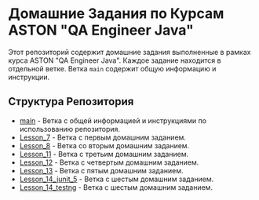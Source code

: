 # Домашние Задания по Курсам ASTON "QA Engineer Java"

Этот репозиторий содержит домашние задания выполненные в рамках курса ASTON "QA Engineer Java". Каждое задание находится в отдельной ветке. Ветка `main` содержит общую информацию и инструкции.


## Структура Репозитория

- [main](https://github.com/makurea/Aston/tree/main) - Ветка с общей информацией и инструкциями по использованию репозитория.
- [Lesson_7](https://github.com/makurea/Aston/tree/Lesson_7) - Ветка с первым домашним заданием.
- [Lesson_8](https://github.com/makurea/Aston/tree/Lesson_8) - Ветка со вторым домашним заданием.
- [Lesson_11](https://github.com/makurea/Aston/tree/Lesson_11) - Ветка с третьим домашним заданием.
- [Lesson_12](https://github.com/makurea/Aston/tree/Lesson_12) - Ветка с четвертым домашним заданием.
- [Lesson_13](https://github.com/makurea/Aston/tree/Lesson_13) - Ветка с пятым домашним заданием.
- [Lesson_14_junit_5](https://github.com/makurea/Aston/tree/Lesson_14_junit_5) - Ветка с шестым домашним заданием. 
- [Lesson_14_testng](https://github.com/makurea/Aston/tree/Lesson_14_testng) - Ветка с шестым домашним заданием. 

